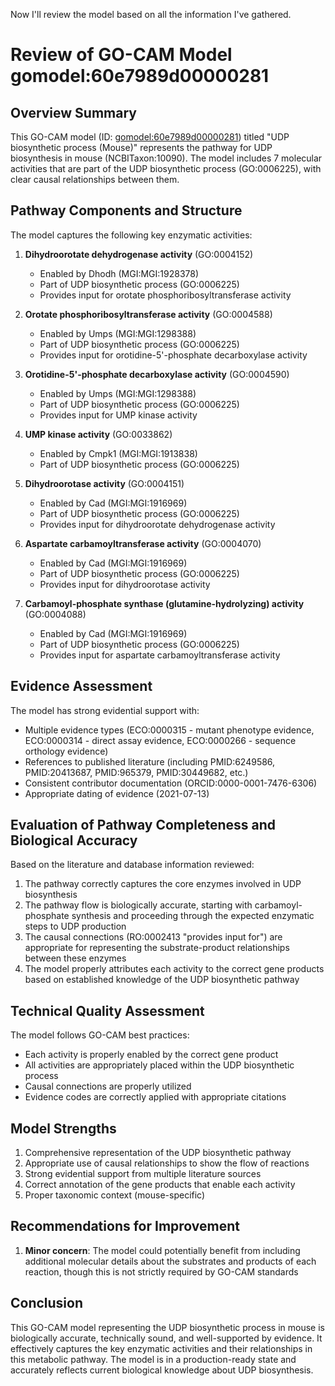 Now I'll review the model based on all the information I've gathered.

# Review of GO-CAM Model gomodel:60e7989d00000281

## Overview Summary

This GO-CAM model (ID: [gomodel:60e7989d00000281](https://bioregistry.io/go.model:60e7989d00000281)) titled "UDP biosynthetic process (Mouse)" represents the pathway for UDP biosynthesis in mouse (NCBITaxon:10090). The model includes 7 molecular activities that are part of the UDP biosynthetic process (GO:0006225), with clear causal relationships between them.

## Pathway Components and Structure

The model captures the following key enzymatic activities:

1. **Dihydroorotate dehydrogenase activity** (GO:0004152)
   - Enabled by Dhodh (MGI:MGI:1928378)
   - Part of UDP biosynthetic process (GO:0006225)
   - Provides input for orotate phosphoribosyltransferase activity

2. **Orotate phosphoribosyltransferase activity** (GO:0004588)
   - Enabled by Umps (MGI:MGI:1298388)
   - Part of UDP biosynthetic process (GO:0006225)
   - Provides input for orotidine-5'-phosphate decarboxylase activity

3. **Orotidine-5'-phosphate decarboxylase activity** (GO:0004590)
   - Enabled by Umps (MGI:MGI:1298388)
   - Part of UDP biosynthetic process (GO:0006225)
   - Provides input for UMP kinase activity

4. **UMP kinase activity** (GO:0033862)
   - Enabled by Cmpk1 (MGI:MGI:1913838)
   - Part of UDP biosynthetic process (GO:0006225)

5. **Dihydroorotase activity** (GO:0004151)
   - Enabled by Cad (MGI:MGI:1916969)
   - Part of UDP biosynthetic process (GO:0006225)
   - Provides input for dihydroorotate dehydrogenase activity

6. **Aspartate carbamoyltransferase activity** (GO:0004070)
   - Enabled by Cad (MGI:MGI:1916969)
   - Part of UDP biosynthetic process (GO:0006225)
   - Provides input for dihydroorotase activity

7. **Carbamoyl-phosphate synthase (glutamine-hydrolyzing) activity** (GO:0004088)
   - Enabled by Cad (MGI:MGI:1916969)
   - Part of UDP biosynthetic process (GO:0006225)
   - Provides input for aspartate carbamoyltransferase activity

## Evidence Assessment

The model has strong evidential support with:
- Multiple evidence types (ECO:0000315 - mutant phenotype evidence, ECO:0000314 - direct assay evidence, ECO:0000266 - sequence orthology evidence)
- References to published literature (including PMID:6249586, PMID:20413687, PMID:965379, PMID:30449682, etc.)
- Consistent contributor documentation (ORCID:0000-0001-7476-6306)
- Appropriate dating of evidence (2021-07-13)

## Evaluation of Pathway Completeness and Biological Accuracy

Based on the literature and database information reviewed:

1. The pathway correctly captures the core enzymes involved in UDP biosynthesis
2. The pathway flow is biologically accurate, starting with carbamoyl-phosphate synthesis and proceeding through the expected enzymatic steps to UDP production
3. The causal connections (RO:0002413 "provides input for") are appropriate for representing the substrate-product relationships between these enzymes
4. The model properly attributes each activity to the correct gene products based on established knowledge of the UDP biosynthetic pathway

## Technical Quality Assessment

The model follows GO-CAM best practices:
- Each activity is properly enabled by the correct gene product
- All activities are appropriately placed within the UDP biosynthetic process
- Causal connections are properly utilized
- Evidence codes are correctly applied with appropriate citations

## Model Strengths

1. Comprehensive representation of the UDP biosynthetic pathway
2. Appropriate use of causal relationships to show the flow of reactions
3. Strong evidential support from multiple literature sources
4. Correct annotation of the gene products that enable each activity
5. Proper taxonomic context (mouse-specific)

## Recommendations for Improvement

1. **Minor concern**: The model could potentially benefit from including additional molecular details about the substrates and products of each reaction, though this is not strictly required by GO-CAM standards

## Conclusion

This GO-CAM model representing the UDP biosynthetic process in mouse is biologically accurate, technically sound, and well-supported by evidence. It effectively captures the key enzymatic activities and their relationships in this metabolic pathway. The model is in a production-ready state and accurately reflects current biological knowledge about UDP biosynthesis.